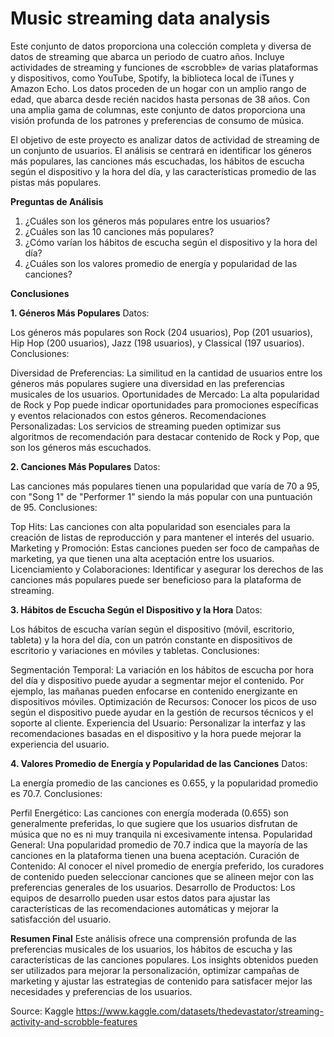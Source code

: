 # Music streaming data analysis

Este conjunto de datos proporciona una colección completa y diversa de datos de streaming que abarca un periodo de cuatro años. Incluye actividades de streaming y funciones de «scrobble» de varias plataformas y dispositivos, como YouTube, Spotify, la biblioteca local de iTunes y Amazon Echo. Los datos proceden de un hogar con un amplio rango de edad, que abarca desde recién nacidos hasta personas de 38 años. Con una amplia gama de columnas, este conjunto de datos proporciona una visión profunda de los patrones y preferencias de consumo de música.

El objetivo de este proyecto es analizar datos de actividad de streaming de un conjunto de usuarios. El análisis se centrará en identificar los géneros más populares, las canciones más escuchadas, los hábitos de escucha según el dispositivo y la hora del día, y las características promedio de las pistas más populares.

**Preguntas de Análisis**
1. ¿Cuáles son los géneros más populares entre los usuarios?
2. ¿Cuáles son las 10 canciones más populares?
3. ¿Cómo varían los hábitos de escucha según el dispositivo y la hora del día?
4. ¿Cuáles son los valores promedio de energía y popularidad de las canciones?

**Conclusiones**

**1. Géneros Más Populares**
Datos:

Los géneros más populares son Rock (204 usuarios), Pop (201 usuarios), Hip Hop (200 usuarios), Jazz (198 usuarios), y Classical (197 usuarios).
Conclusiones:

Diversidad de Preferencias: La similitud en la cantidad de usuarios entre los géneros más populares sugiere una diversidad en las preferencias musicales de los usuarios.
Oportunidades de Mercado: La alta popularidad de Rock y Pop puede indicar oportunidades para promociones específicas y eventos relacionados con estos géneros.
Recomendaciones Personalizadas: Los servicios de streaming pueden optimizar sus algoritmos de recomendación para destacar contenido de Rock y Pop, que son los géneros más escuchados.

**2. Canciones Más Populares**
Datos:

Las canciones más populares tienen una popularidad que varía de 70 a 95, con "Song 1" de "Performer 1" siendo la más popular con una puntuación de 95.
Conclusiones:

Top Hits: Las canciones con alta popularidad son esenciales para la creación de listas de reproducción y para mantener el interés del usuario.
Marketing y Promoción: Estas canciones pueden ser foco de campañas de marketing, ya que tienen una alta aceptación entre los usuarios.
Licenciamiento y Colaboraciones: Identificar y asegurar los derechos de las canciones más populares puede ser beneficioso para la plataforma de streaming.

**3. Hábitos de Escucha Según el Dispositivo y la Hora**
Datos:

Los hábitos de escucha varían según el dispositivo (móvil, escritorio, tableta) y la hora del día, con un patrón constante en dispositivos de escritorio y variaciones en móviles y tabletas.
Conclusiones:

Segmentación Temporal: La variación en los hábitos de escucha por hora del día y dispositivo puede ayudar a segmentar mejor el contenido. Por ejemplo, las mañanas pueden enfocarse en contenido energizante en dispositivos móviles.
Optimización de Recursos: Conocer los picos de uso según el dispositivo puede ayudar en la gestión de recursos técnicos y el soporte al cliente.
Experiencia del Usuario: Personalizar la interfaz y las recomendaciones basadas en el dispositivo y la hora puede mejorar la experiencia del usuario.

**4. Valores Promedio de Energía y Popularidad de las Canciones**
Datos:

La energía promedio de las canciones es 0.655, y la popularidad promedio es 70.7.
Conclusiones:

Perfil Energético: Las canciones con energía moderada (0.655) son generalmente preferidas, lo que sugiere que los usuarios disfrutan de música que no es ni muy tranquila ni excesivamente intensa.
Popularidad General: Una popularidad promedio de 70.7 indica que la mayoría de las canciones en la plataforma tienen una buena aceptación.
Curación de Contenido: Al conocer el nivel promedio de energía preferido, los curadores de contenido pueden seleccionar canciones que se alineen mejor con las preferencias generales de los usuarios.
Desarrollo de Productos: Los equipos de desarrollo pueden usar estos datos para ajustar las características de las recomendaciones automáticas y mejorar la satisfacción del usuario.

**Resumen Final**
Este análisis ofrece una comprensión profunda de las preferencias musicales de los usuarios, los hábitos de escucha y las características de las canciones populares. Los insights obtenidos pueden ser utilizados para mejorar la personalización, optimizar campañas de marketing y ajustar las estrategias de contenido para satisfacer mejor las necesidades y preferencias de los usuarios. 

Source: Kaggle
https://www.kaggle.com/datasets/thedevastator/streaming-activity-and-scrobble-features

